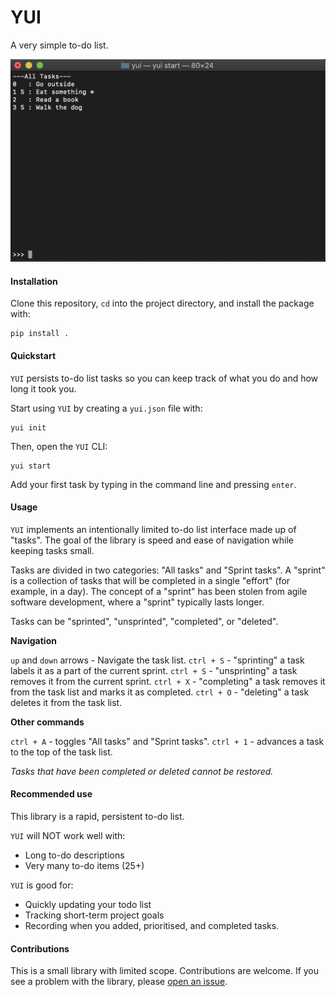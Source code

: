 # YUI

A very simple to-do list.

![](/yui_demo.png)

#### Installation

Clone this repository, `cd` into the project directory, and install the package with:

``` {shell}
pip install .
```

#### Quickstart

`YUI` persists to-do list tasks so you can keep track of what you do and how long it took you.

Start using `YUI` by creating a `yui.json` file with:

``` {shell}
yui init
```

Then, open the `YUI` CLI:

``` {shell}
yui start
```

Add your first task by typing in the command line and pressing `enter`.

#### Usage

`YUI` implements an intentionally limited to-do list interface made up of "tasks". The goal of the library is speed and ease of navigation while keeping tasks small.

Tasks are divided in two categories: "All tasks" and "Sprint tasks". A "sprint" is a collection of tasks that will be completed in a single "effort" (for example, in a day). The concept of a "sprint" has been stolen from agile software development, where a "sprint" typically lasts longer.

Tasks can be "sprinted", "unsprinted", "completed", or "deleted".

**Navigation**

`up` and `down` arrows - Navigate the task list.
`ctrl + S` - "sprinting" a task labels it as a part of the current sprint.
`ctrl + S` - "unsprinting" a task removes it from the current sprint.
`ctrl + X` - "completing" a task removes it from the task list and marks it as completed.
`ctrl + O` - "deleting" a task deletes it from the task list.

**Other commands**

`ctrl + A` - toggles "All tasks" and "Sprint tasks".
`ctrl + 1` - advances a task to the top of the task list.

*Tasks that have been completed or deleted cannot be restored.*

#### Recommended use

This library is a rapid, persistent to-do list.

`YUI` will NOT work well with:

* Long to-do descriptions
* Very many to-do items (25+)

`YUI` is good for:

* Quickly updating your todo list
* Tracking short-term project goals
* Recording when you added, prioritised, and completed tasks.

#### Contributions

This is a small library with limited scope. Contributions are welcome. If you see a problem with the library, please [open an issue](https://github.com/hamishgibbs/yui/issues/new).
